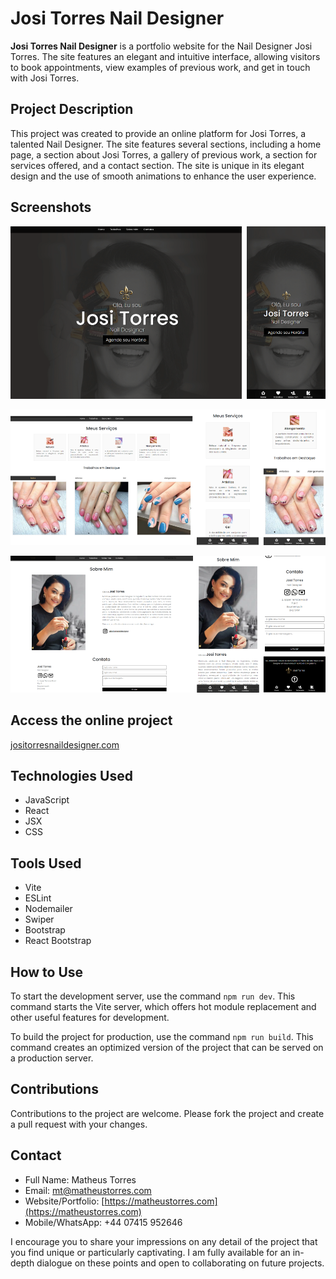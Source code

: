 # Josi Torres Nail Designer

**Josi Torres Nail Designer** is a portfolio website for the Nail Designer Josi Torres. The site features an elegant and intuitive interface, allowing visitors to book appointments, view examples of previous work, and get in touch with Josi Torres.

## Project Description

This project was created to provide an online platform for Josi Torres, a talented Nail Designer. The site features several sections, including a home page, a section about Josi Torres, a gallery of previous work, a section for services offered, and a contact section. The site is unique in its elegant design and the use of smooth animations to enhance the user experience.

## **Screenshots**

<p align="center">
  <img src="readme/screenshot1.png" alt="Screenshot 1">
</p>

<p align="center">
  <img src="readme/screenshot2.png" alt="Screenshot 2">
</p>

<p align="center">
  <img src="readme/screenshot3.png" alt="Screenshot 2">
</p>

## **Access the online project**

<a href="https://jositorresnaildesigner.com" target="_blank">jositorresnaildesigner.com</a>

## Technologies Used

-   JavaScript
-   React
-   JSX
-   CSS

## Tools Used

-   Vite
-   ESLint
-   Nodemailer
-   Swiper
-   Bootstrap
-   React Bootstrap

## How to Use

To start the development server, use the command `npm run dev`. This command starts the Vite server, which offers hot module replacement and other useful features for development.

To build the project for production, use the command `npm run build`. This command creates an optimized version of the project that can be served on a production server.

## Contributions

Contributions to the project are welcome. Please fork the project and create a pull request with your changes.

## Contact

-   Full Name: Matheus Torres
-   Email: mt@matheustorres.com
-   Website/Portfolio: [https://matheustorres.com](https://matheustorres.com)
-   Mobile/WhatsApp: +44 07415 952646

I encourage you to share your impressions on any detail of the project that you find unique or particularly captivating. I am fully available for an in-depth dialogue on these points and open to collaborating on future projects.
